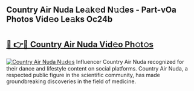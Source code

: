 ## Country Air Nuda Le𝚊k𝚎d N𝚞𝚍es - Part-vOa Photos Vid𝚎o Le𝚊ks Oc24b

# <h2><a href="http://fbelo3e.evod.top/?m=Country+Air+Nuda">🔗 👉🔴 Country Air Nuda Vid𝚎o Ph𝚘t𝚘s</a></h2>

[![Country Air Nuda N𝚞d𝚎s](https://i.imgur.com/8V9OHl7.gif)](http://fbelo3e.evod.top/?m=Country+Air+Nuda)
Influencer Country Air Nuda recognized for their dance and lifestyle content on social platforms. Country Air Nuda, a respected public figure in the scientific community, has made groundbreaking discoveries in the field of medicine. 
